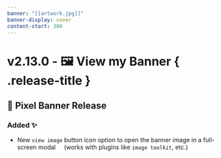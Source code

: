 ```yaml
---
banner: "[[artwork.jpg]]"
banner-display: cover
content-start: 300
---
```


# v2.13.0 - 🖼️ View my Banner { .release-title }
## 🚩 Pixel Banner Release

### Added ✨
- New `view image` button icon option to open the banner image in a full-screen modal  
  (works with plugins like `image toolkit`, etc.)